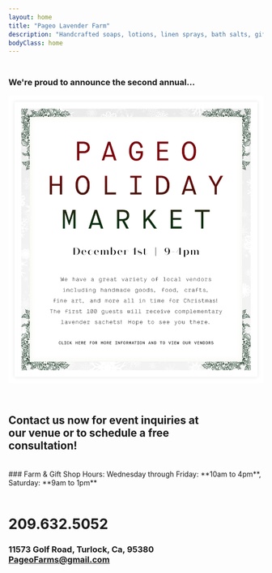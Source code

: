 ```yaml
---
layout: home
title: "Pageo Lavender Farm"
description: "Handcrafted soaps, lotions, linen sprays, bath salts, gift boxes, baskets and other unique items."
bodyClass: home
---
```



### <br>We're proud to announce the second annual...
<p class="emphasize" style="text-align: center; line-height: 0;">	
		<a href="https://www.pageoholiday.com" style="color: #9e0b0f; text-align: center;" target="_blank">
		<img src="/assets/img/phm_banner.jpg" alt="Pageo Holiday Market" style="width:750px; text-align: center;" 			target="_blank"></a>
		</p>
<br>
 
## Contact us now for event inquiries at<br>our venue or to schedule a free<br>consultation!

<br>
### Farm & Gift Shop Hours:
Wednesday through Friday: **10am to 4pm**, Saturday: **9am to 1pm**
<br><br>

# 209.632.5052
 
### 11573 Golf Road, Turlock, Ca, 95380<br>PageoFarms@gmail.com

## <br>
